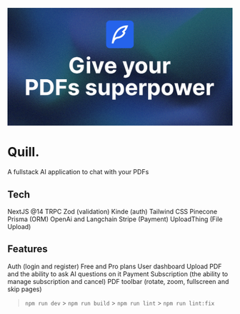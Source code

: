 ![Airbnb](public/thumbnail.png)

# Quill.

A fullstack AI application to chat with your PDFs

## Tech

NextJS @14
TRPC
Zod (validation)
Kinde (auth)
Tailwind CSS
Pinecone
Prisma (ORM)
OpenAi and Langchain
Stripe (Payment)
UploadThing (File Upload)

## Features

Auth (login and register)
Free and Pro plans
User dashboard
Upload PDF and the ability to ask AI questions on it
Payment Subscription (the ability to manage subscription and cancel)
PDF toolbar (rotate, zoom, fullscreen and skip pages)

> `npm run dev` > `npm run build` > `npm run lint` > `npm run lint:fix`
